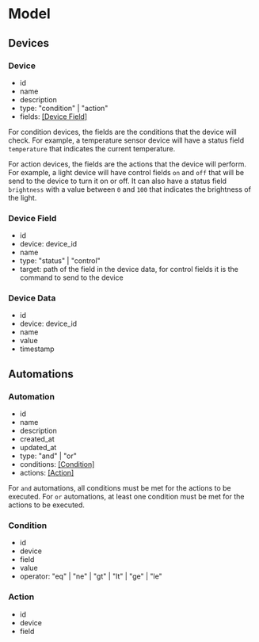 # Model

## Devices

### Device

- id
- name
- description
- type: "condition" | "action"
- fields: [[Device Field]](#device-field)

For condition devices, the fields are the conditions that the device will check. For example, a temperature sensor device will have a status field `temperature` that indicates the current temperature.

For action devices, the fields are the actions that the device will perform. For example, a light device will have control fields `on` and `off` that will be send to the device to turn it on or off. It can also have a status field `brightness` with a value between `0` and `100` that indicates the brightness of the light.

### Device Field

- id
- device: device_id
- name
- type: "status" | "control"
- target: path of the field in the device data, for control fields it is the command to send to the device

### Device Data

- id
- device: device_id
- name
- value
- timestamp

## Automations

### Automation

- id
- name
- description
- created_at
- updated_at
- type: "and" | "or"
- conditions: [[Condition]](#condition)
- actions: [[Action]](#action)

For `and` automations, all conditions must be met for the actions to be executed. For `or` automations, at least one condition must be met for the actions to be executed.

### Condition

- id
- device
- field
- value
- operator: "eq" | "ne" | "gt" | "lt" | "ge" | "le"

### Action

- id
- device
- field
